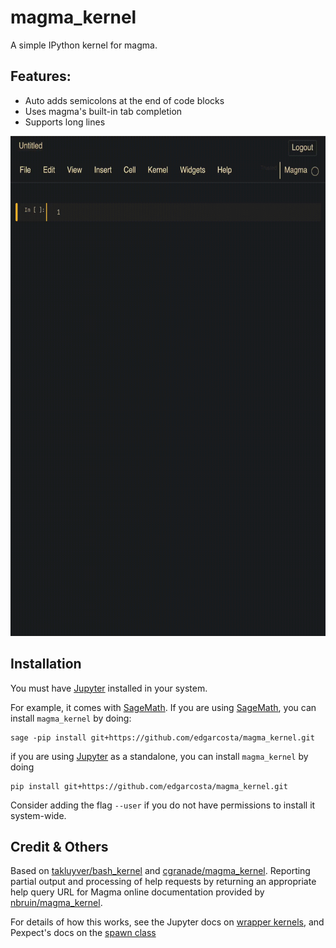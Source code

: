 # magma_kernel

A simple IPython kernel for magma.

## Features:

- Auto adds semicolons at the end of code blocks
- Uses magma's built-in tab completion
- Supports long lines

<p align="center">
<img src="https://raw.githubusercontent.com/edgarcosta/i/master/magma_kernel.gif" height="800">
</p>

## Installation

You must have [Jupyter](https://jupyter.org/) installed in your system. 

For example, it comes with
[SageMath](http://www.sagemath.org/).
If you are using [SageMath](http://www.sagemath.org/), you can install `magma_kernel` by doing:

```
sage -pip install git+https://github.com/edgarcosta/magma_kernel.git
```

if you are using [Jupyter](https://jupyter.org/) as a standalone, you can install `magma_kernel` by doing

```
pip install git+https://github.com/edgarcosta/magma_kernel.git
```

Consider adding the flag `--user` if you do not have permissions to install it system-wide.



## Credit & Others
Based on [takluyver/bash_kernel](https://github.com/takluyver/bash_kernel) and [cgranade/magma_kernel](https://github.com/cgranade/magma_kernel).
Reporting partial output and processing of help requests by returning an appropriate help query URL for Magma online documentation provided by [nbruin/magma_kernel](https://github.com/nbruin/magma_kernel).

For details of how this works, see the Jupyter docs on 
[wrapper kernels](http://jupyter-client.readthedocs.org/en/latest/wrapperkernels.html), and
Pexpect's docs on the [spawn class](https://pexpect.readthedocs.io/en/latest/api/pexpect.html#spawn-class)
